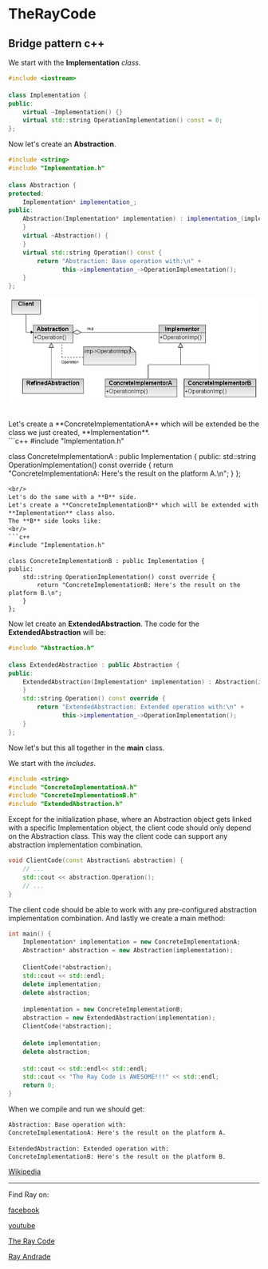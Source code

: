 # TheRayCode
## Bridge pattern c++

We start with the **Implementation** *class*.

```c++
#include <iostream>

class Implementation {
public:
    virtual ~Implementation() {}
    virtual std::string OperationImplementation() const = 0;
};
```

Now let's create an **Abstraction**.
```c++
#include <string>
#include "Implementation.h"

class Abstraction {
protected:
    Implementation* implementation_;
public:
    Abstraction(Implementation* implementation) : implementation_(implementation) {
    }
    virtual ~Abstraction() {
    }
    virtual std::string Operation() const {
        return "Abstraction: Base operation with:\n" +
               this->implementation_->OperationImplementation();
    }
};
```

![Bride Pattern](https://raw.githubusercontent.com/RayAndrade/TheRayCode/main/UMLs/images/Bridge/Bridge-1.png)

<br/>
Let's create a **ConcreteImplementationA** which will be extended be the class we just created, **Implementation**.
<br/>
```c++
#include "Implementation.h"

class ConcreteImplementationA : public Implementation {
public:
    std::string OperationImplementation() const override {
        return "ConcreteImplementationA: Here's the result on the platform A.\n";
    }
};
```
<br/>
Let's do the same with a **B** side.
Let's create a **ConcreteImplementationB** which will be extended with **Implementation** class also.
The **B** side looks like:
<br/>
```c++
#include "Implementation.h"

class ConcreteImplementationB : public Implementation {
public:
    std::string OperationImplementation() const override {
        return "ConcreteImplementationB: Here's the result on the platform B.\n";
    }
};
```

Now let create an **ExtendedAbstraction**.
The code for the **ExtendedAbstraction** will be:
```c++
#include "Abstraction.h"

class ExtendedAbstraction : public Abstraction {
public:
    ExtendedAbstraction(Implementation* implementation) : Abstraction(implementation) {
    }
    std::string Operation() const override {
        return "ExtendedAbstraction: Extended operation with:\n" +
               this->implementation_->OperationImplementation();
    }
};
```

Now let's but this all together in the **main** class.

We start with the *includes*.
```c++
#include <string>
#include "ConcreteImplementationA.h"
#include "ConcreteImplementationB.h"
#include "ExtendedAbstraction.h"
```

Except for the initialization phase, where an Abstraction object gets linked with a specific Implementation object, the client code should only depend on the Abstraction class. 
This way the client code can support any abstraction implementation combination.
```c++
void ClientCode(const Abstraction& abstraction) {
    // ...
    std::cout << abstraction.Operation();
    // ...
}
```
The client code should be able to work with any pre-configured abstraction implementation combination.
And lastly we create a main method:
```c++
int main() {
    Implementation* implementation = new ConcreteImplementationA;
    Abstraction* abstraction = new Abstraction(implementation);

    ClientCode(*abstraction);
    std::cout << std::endl;
    delete implementation;
    delete abstraction;

    implementation = new ConcreteImplementationB;
    abstraction = new ExtendedAbstraction(implementation);
    ClientCode(*abstraction);

    delete implementation;
    delete abstraction;
    
    std::cout << std::endl<< std::endl;
    std::cout << "The Ray Code is AWESOME!!!" << std::endl;
    return 0;
}
```

When we compile and run we should get:
```run
Abstraction: Base operation with:
ConcreteImplementationA: Here's the result on the platform A.

ExtendedAbstraction: Extended operation with:
ConcreteImplementationB: Here's the result on the platform B.
```

[Wikipedia](https://en.wikipedia.org/wiki/Bridge_pattern)

----------------------------------------------------------------------------------------------------

Find Ray on:

[facebook](https://www.facebook.com/TheRayCode/)

[youtube](https://www.youtube.com/user/AndradeRay/)

[The Ray Code](https://www.RayAndrade.com)

[Ray Andrade](https://www.RayAndrade.org)
